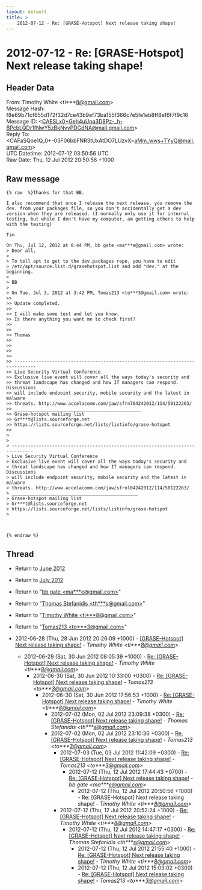 ```yaml
---
layout: default
title: >
    2012-07-12 - Re: [GRASE-Hotspot] Next release taking shape!
---
```


# 2012-07-12 - Re: [GRASE-Hotspot] Next release taking shape!

## Header Data

From: Timothy White \<ti***8@gmail.com\><br>
Message Hash: f8e69b71cf655d172f32d7ce43b9ef73ba155f366c7e5fe1eb8ff8e16f7f9c16<br>
Message ID: \<CAESLx0+Geh4uUpa3D8Pz-_h-BPcbLQDr1fNwY5zBkNvvPDGdNA@mail.gmail.com\><br>
Reply To: \<CAFaSQoe1Q_0+-03F06bbFNR3tUxAtDO7LUzvX=aMm_wws+TYyQ@mail.gmail.com\><br>
UTC Datetime: 2012-07-12 03:50:56 UTC<br>
Raw Date: Thu, 12 Jul 2012 20:50:56 +1000<br>

## Raw message

```
{% raw  %}Thanks for that BB.

I also recommend that once I release the next release, you remove the
dev. from your packages file, so you don't accidentally get a dev
version when they are released. (I normally only use it for internal
testing, but while I don't have my computer, am getting others to help
with the testing)

Tim

On Thu, Jul 12, 2012 at 8:44 PM, bb gate <ma***e@gmail.com> wrote:
> Dear all,
>
> To tell apt to get to the dev.packages repo, you have to edit
> /etc/apt/source.list.d/grasehotspot.list and add "dev." at the beginning.
>
> BB
>
> On Tue, Jul 3, 2012 at 3:42 PM, Tomas213 <to***3@gmail.com> wrote:
>>
>> Update completed.
>>
>> I will make some test and let you know.
>> Is there anything you want me to check first?
>>
>>
>> Thomas
>>
>>
>>
>>
>> ------------------------------------------------------------------------------
>> Live Security Virtual Conference
>> Exclusive live event will cover all the ways today's security and
>> threat landscape has changed and how IT managers can respond. Discussions
>> will include endpoint security, mobile security and the latest in malware
>> threats. http://www.accelacomm.com/jaw/sfrnl04242012/114/50122263/
>> _______________________________________________
>> Grase-hotspot mailing list
>> Gr***t@lists.sourceforge.net
>> https://lists.sourceforge.net/lists/listinfo/grase-hotspot
>>
>
>
> ------------------------------------------------------------------------------
> Live Security Virtual Conference
> Exclusive live event will cover all the ways today's security and
> threat landscape has changed and how IT managers can respond. Discussions
> will include endpoint security, mobile security and the latest in malware
> threats. http://www.accelacomm.com/jaw/sfrnl04242012/114/50122263/
> _______________________________________________
> Grase-hotspot mailing list
> Gr***t@lists.sourceforge.net
> https://lists.sourceforge.net/lists/listinfo/grase-hotspot
>



{% endraw %}
```

## Thread

+ Return to [June 2012](/archive/2012/06)
+ Return to [July 2012](/archive/2012/07)

+ Return to "[bb gate <ma***e<span>@</span>gmail.com>](/authors/ma___e_at_gmail_com)"
+ Return to "[Thomas Stefanidis <th***s<span>@</span>gmail.com>](/authors/th___s_at_gmail_com)"
+ Return to "[Timothy White <ti***8<span>@</span>gmail.com>](/authors/ti___8_at_gmail_com)"
+ Return to "[Tomas213 <to***3<span>@</span>gmail.com>](/authors/to___3_at_gmail_com)"

+ 2012-06-28 (Thu, 28 Jun 2012 20:26:09 +1000) - [[GRASE-Hotspot] Next release taking shape!](/archive/2012/06/dee8d8d6a006b81663dc282835d3b3e7ce10ee68b6458c6fc1c74ff81781e256) - _Timothy White \<ti***8@gmail.com\>_
  + 2012-06-29 (Sat, 30 Jun 2012 08:05:39 +1000) - [Re: [GRASE-Hotspot] Next release taking shape!](/archive/2012/06/ca58aa39628e028d399bb9ec6759b918fcf0f5de4ca6e8b714b5c9dd17b06093) - _Timothy White \<ti***8@gmail.com\>_
    + 2012-06-30 (Sat, 30 Jun 2012 10:33:00 +0300) - [Re: [GRASE-Hotspot] Next release taking shape!](/archive/2012/06/fbaca409c3b5b55928ab42804b5b2ea69fd382d7a8072b9f4f2d7c55805debe0) - _Tomas213 \<to***3@gmail.com\>_
      + 2012-06-30 (Sat, 30 Jun 2012 17:56:53 +1000) - [Re: [GRASE-Hotspot] Next release taking shape!](/archive/2012/06/c0422ae8016d7147fbe5c0e6a7d653bb4373fd9c76ad79de5836a0cfcf1f1474) - _Timothy White \<ti***8@gmail.com\>_
        + 2012-07-02 (Mon, 02 Jul 2012 23:09:38 +0300) - [Re: [GRASE-Hotspot] Next release taking shape!](/archive/2012/07/3846156cf8c7b48c84cb944c11ac08473cf87156948f910989698022a590d39a) - _Thomas Stefanidis \<th***s@gmail.com\>_
        + 2012-07-02 (Mon, 02 Jul 2012 23:10:36 +0300) - [Re: [GRASE-Hotspot] Next release taking shape!](/archive/2012/07/df4739c66952fc3c405d7c22f5ba1b9765e3076c128d103722f0e9b3155bba78) - _Tomas213 \<to***3@gmail.com\>_
          + 2012-07-03 (Tue, 03 Jul 2012 11:42:09 +0300) - [Re: [GRASE-Hotspot] Next release taking shape!](/archive/2012/07/2a421784c948e264dfc4929429c30746051473d83a47ed24bd434440ea912cd8) - _Tomas213 \<to***3@gmail.com\>_
            + 2012-07-12 (Thu, 12 Jul 2012 17:44:43 +0700) - [Re: [GRASE-Hotspot] Next release taking shape!](/archive/2012/07/c4506b0fbbee147f985a300916153001ff6505bb2f122274cb33fa1bb7de3c83) - _bb gate \<ma***e@gmail.com\>_
              + 2012-07-12 (Thu, 12 Jul 2012 20:50:56 +1000) - Re: [GRASE-Hotspot] Next release taking shape! - _Timothy White \<ti***8@gmail.com\>_
          + 2012-07-12 (Thu, 12 Jul 2012 20:52:24 +1000) - [Re: [GRASE-Hotspot] Next release taking shape!](/archive/2012/07/fe2d3d5db414396b3598cd959a9f7b15116ce987e9d32421d5dc8dd2cddf421c) - _Timothy White \<ti***8@gmail.com\>_
            + 2012-07-12 (Thu, 12 Jul 2012 14:47:17 +0300) - [Re: [GRASE-Hotspot] Next release taking shape!](/archive/2012/07/f8a9db5e6813ad73a017336f7bafa451a974c8feb29226003b18cc42103e5b08) - _Thomas Stefanidis \<th***s@gmail.com\>_
              + 2012-07-12 (Thu, 12 Jul 2012 21:55:40 +1000) - [Re: [GRASE-Hotspot] Next release taking shape!](/archive/2012/07/2c7e00a27fc54b0b8e0bfeff2fafb28188e32701024ea5fb8de6b09ffa2c7f27) - _Timothy White \<ti***8@gmail.com\>_
              + 2012-07-12 (Thu, 12 Jul 2012 15:03:02 +0300) - [Re: [GRASE-Hotspot] Next release taking shape!](/archive/2012/07/d8f4321b3fe80fa6e5e751b1b90f6735d0a5b2872bf777499826c75406ddce4d) - _Tomas213 \<to***3@gmail.com\>_

